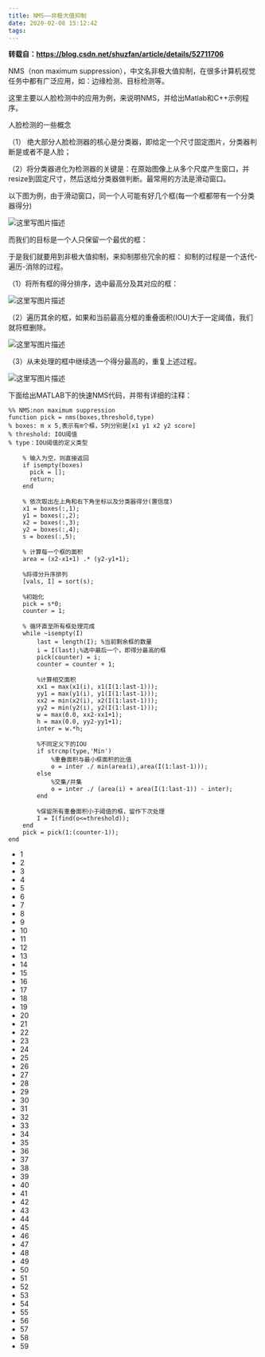 ```yaml
---
title: NMS——非极大值抑制
date: 2020-02-08 15:12:42
tags:
---
```

**转载自：<https://blog.csdn.net/shuzfan/article/details/52711706>**

NMS（non maximum suppression），中文名非极大值抑制，在很多计算机视觉任务中都有广泛应用，如：边缘检测、目标检测等。

这里主要以人脸检测中的应用为例，来说明NMS，并给出Matlab和C++示例程序。

人脸检测的一些概念

（1） 绝大部分人脸检测器的核心是分类器，即给定一个尺寸固定图片，分类器判断是或者不是人脸；

（2）将分类器进化为检测器的关键是：在原始图像上从多个尺度产生窗口，并resize到固定尺寸，然后送给分类器做判断。最常用的方法是滑动窗口。

以下图为例，由于滑动窗口，同一个人可能有好几个框(每一个框都带有一个分类器得分)

![这里写图片描述](0.png)

而我们的目标是一个人只保留一个最优的框：

于是我们就要用到非极大值抑制，来抑制那些冗余的框： 抑制的过程是一个迭代-遍历-消除的过程。

（1）将所有框的得分排序，选中最高分及其对应的框：

![这里写图片描述](1.png)

（2）遍历其余的框，如果和当前最高分框的重叠面积(IOU)大于一定阈值，我们就将框删除。

![这里写图片描述](2.png)

（3）从未处理的框中继续选一个得分最高的，重复上述过程。

![这里写图片描述](3.png)

下面给出MATLAB下的快速NMS代码，并带有详细的注释：

    
    
    %% NMS:non maximum suppression
    function pick = nms(boxes,threshold,type)
    % boxes: m x 5,表示有m个框，5列分别是[x1 y1 x2 y2 score]
    % threshold: IOU阈值
    % type：IOU阈值的定义类型
    
        % 输入为空，则直接返回
        if isempty(boxes)
          pick = [];
          return;
        end
    
        % 依次取出左上角和右下角坐标以及分类器得分(置信度)
        x1 = boxes(:,1);
        y1 = boxes(:,2);
        x2 = boxes(:,3);
        y2 = boxes(:,4);
        s = boxes(:,5);
    
        % 计算每一个框的面积
        area = (x2-x1+1) .* (y2-y1+1);
    
        %将得分升序排列
        [vals, I] = sort(s);
    
        %初始化
        pick = s*0;
        counter = 1;
    
        % 循环直至所有框处理完成
        while ~isempty(I)
            last = length(I); %当前剩余框的数量
            i = I(last);%选中最后一个，即得分最高的框
            pick(counter) = i;
            counter = counter + 1;  
    
            %计算相交面积
            xx1 = max(x1(i), x1(I(1:last-1)));
            yy1 = max(y1(i), y1(I(1:last-1)));
            xx2 = min(x2(i), x2(I(1:last-1)));
            yy2 = min(y2(i), y2(I(1:last-1)));  
            w = max(0.0, xx2-xx1+1);
            h = max(0.0, yy2-yy1+1); 
            inter = w.*h;
    
            %不同定义下的IOU
            if strcmp(type,'Min')
                %重叠面积与最小框面积的比值
                o = inter ./ min(area(i),area(I(1:last-1)));
            else
                %交集/并集
                o = inter ./ (area(i) + area(I(1:last-1)) - inter);
            end
    
            %保留所有重叠面积小于阈值的框，留作下次处理
            I = I(find(o<=threshold));
        end
        pick = pick(1:(counter-1));
    end

  * 1
  * 2
  * 3
  * 4
  * 5
  * 6
  * 7
  * 8
  * 9
  * 10
  * 11
  * 12
  * 13
  * 14
  * 15
  * 16
  * 17
  * 18
  * 19
  * 20
  * 21
  * 22
  * 23
  * 24
  * 25
  * 26
  * 27
  * 28
  * 29
  * 30
  * 31
  * 32
  * 33
  * 34
  * 35
  * 36
  * 37
  * 38
  * 39
  * 40
  * 41
  * 42
  * 43
  * 44
  * 45
  * 46
  * 47
  * 48
  * 49
  * 50
  * 51
  * 52
  * 53
  * 54
  * 55
  * 56
  * 57
  * 58
  * 59

